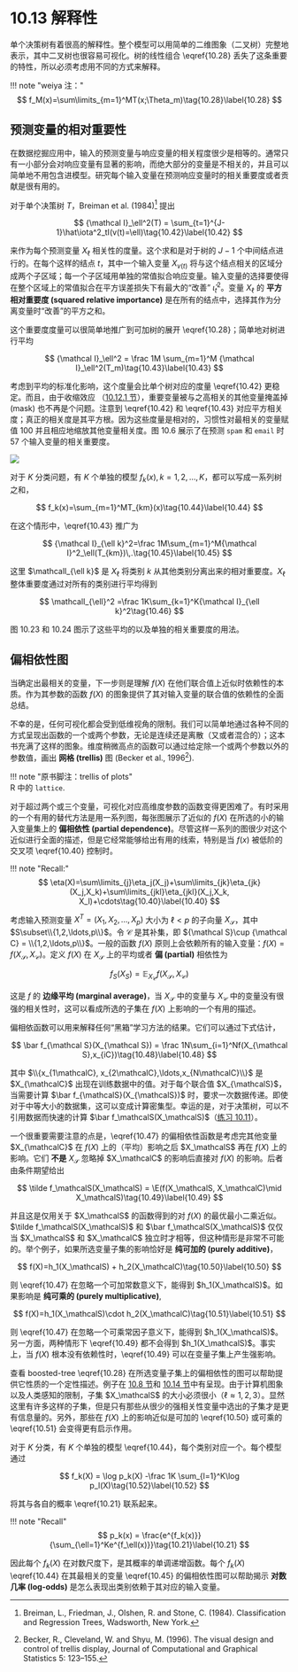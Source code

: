 # 10.13 解释性

单个决策树有着很高的解释性。整个模型可以用简单的二维图象（二叉树）完整地表示，其中二叉树也很容易可视化。树的线性组合 \eqref{10.28} 丢失了这条重要的特性，所以必须考虑用不同的方式来解释。

!!! note "weiya 注："
    $$
    f_M(x)=\sum\limits_{m=1}^MT(x;\Theta_m)\tag{10.28}\label{10.28}
    $$

## 预测变量的相对重要性

在数据挖掘应用中，输入的预测变量与响应变量的相关程度很少是相等的。通常只有一小部分会对响应变量有显著的影响，而绝大部分的变量是不相关的，并且可以简单地不用包含进模型。研究每个输入变量在预测响应变量时的相关重要度或者贡献是很有用的。

对于单个决策树 $T$，Breiman et al. (1984)[^1] 提出

$$
{\mathcal I}_\ell^2(T) = \sum_{t=1}^{J-1}\hat\iota^2_tI(v(t)=\ell)\tag{10.42}\label{10.42}
$$

来作为每个预测变量 $X_\ell$ 相关性的度量。这个求和是对于树的 $J-1$ 个中间结点进行的。在每个这样的结点 $t$，其中一个输入变量 $X_{v(t)}$ 将与这个结点相关的区域分成两个子区域；每一个子区域用单独的常值拟合响应变量。输入变量的选择要使得在整个区域上的常值拟合在平方误差损失下有最大的“改善” $\hat\iota_t^2$。变量 $X_\ell$ 的 **平方相对重要度 (squared relative importance)** 是在所有的结点中，选择其作为分离变量时“改善”的平方之和。

[^1]: Breiman, L., Friedman, J., Olshen, R. and Stone, C. (1984). Classification and Regression Trees, Wadsworth, New York.

这个重要度度量可以很简单地推广到可加树的展开 \eqref{10.28}；简单地对树进行平均

$$
{\mathcal I}_\ell^2 = \frac 1M \sum_{m=1}^M {\mathcal I}_\ell^2(T_m)\tag{10.43}\label{10.43}
$$

考虑到平均的标准化影响，这个度量会比单个树对应的度量 \eqref{10.42} 更稳定。而且，由于收缩效应 （[10.12.1 节](10.12-Regularization/index.html)），重要变量被与之高相关的其他变量掩盖掉 (mask) 也不再是个问题。注意到 \eqref{10.42} 和 \eqref{10.43} 对应平方相关度；真正的相关度是其平方根。因为这些度量是相对的，习惯性对最相关的变量赋值 100 并且相应地缩放其他变量相关度。图 10.6 展示了在预测 `spam` 和 `email` 时 57 个输入变量的相关重要度。

![](../img/10/fig10.6.png)

对于 $K$ 分类问题，有 $K$ 个单独的模型 $f_k(x),k=1,2,\ldots,K$，都可以写成一系列树之和，

$$
f_k(x)=\sum_{m=1}^MT_{km}(x)\tag{10.44}\label{10.44}
$$

在这个情形中，\eqref{10.43} 推广为

$$
{\mathcal I}_{\ell k}^2=\frac 1M\sum_{m=1}^M{\mathcal I}^2_\ell(T_{km})\,.\tag{10.45}\label{10.45}
$$

这里 $\mathcalI_{\ell k}$ 是 $X_\ell$ 将类别 $k$ 从其他类别分离出来的相对重要度。$X_\ell$ 整体重要度通过对所有的类别进行平均得到

$$
\mathcalI_{\ell}^2 =\frac 1K\sum_{k=1}^K{\mathcal I}_{\ell k}^2\tag{10.46}
$$

图 10.23 和 10.24 图示了这些平均的以及单独的相关重要度的用法。

## 偏相依性图

当确定出最相关的变量，下一步则是理解 $f(X)$ 在他们联合值上近似时依赖性的本质。作为其参数的函数 $f(X)$ 的图象提供了其对输入变量的联合值的依赖性的全面总结。

不幸的是，任何可视化都会受到低维视角的限制。我们可以简单地通过各种不同的方式呈现出函数的一个或两个参数，无论是连续还是离散（又或者混合的）；这本书充满了这样的图象。维度稍微高点的函数可以通过给定除一个或两个参数以外的参数值，画出 **网格 (trellis)** 图 (Becker et al., 1996[^2]).

[^2]: Becker, R., Cleveland, W. and Shyu, M. (1996). The visual design and control of trellis display, Journal of Computational and Graphical Statistics 5: 123–155.

!!! note "原书脚注：trellis of plots"  
    R 中的 `lattice`.

对于超过两个或三个变量，可视化对应高维度参数的函数变得更困难了。有时采用的一个有用的替代方法是用一系列图，每张图展示了近似的 $f(X)$ 在所选的小的输入变量集上的 **偏相依性 (partial dependence)**。尽管这样一系列的图很少对这个近似进行全面的描述，但是它经常能够给出有用的线索，特别是当 $f(x)$ 被低阶的交叉项 \eqref{10.40} 控制时。

!!! note "Recall:"
    $$
    \eta(X)=\sum\limits_{j}\eta_j(X_j)+\sum\limits_{jk}\eta_{jk}(X_j,X_k)+\sum\limits_{jkl}\eta_{jkl}(X_j,X_k, X_l)+\cdots\tag{10.40}\label{10.40}
    $$

考虑输入预测变量 $X^T=(X_1,X_2,\ldots,X_p)$ 大小为 $\ell < p$ 的子向量 $X_{\mathcal S}$，其中 $S\subset\\{1,2,\ldots,p\\}$。令 $\mathcal C$ 是其补集，即 ${\mathcal S}\cup {\mathcal C} = \\{1,2,\ldots,p\\}$。一般的函数 $f(X)$ 原则上会依赖所有的输入变量：$f(X)=f(X_{\mathcal S}, X_{\mathcal C})$。定义 $f(X)$ 在 $X_{\mathcal S}$ 上的平均或者 **偏 (partial)** 相依性为

$$
f_S(X_S)=\mathbb{E}_{X_{\mathcal C}}f(X_{\mathcal S}, X_{\mathcal C})\tag{10.47}\label{10.47}
$$

这是 $f$ 的 **边缘平均 (marginal average)**，当 $X_{\mathcal S}$ 中的变量与 $X_{\mathcal C}$ 中的变量没有很强的相关性时，这可以看成所选的子集在 $f(X)$ 上影响的一个有用的描述。

偏相依函数可以用来解释任何“黑箱”学习方法的结果。它们可以通过下式估计，

$$
\bar f_{\mathcal S}(X_{\mathcal S}) = \frac 1N\sum_{i=1}^Nf(X_{\mathcal S},x_{iC})\tag{10.48}\label{10.48}
$$

其中 $\\{x_{1\mathcalC}, x_{2\mathcalC},\ldots,x_{N\mathcalC}\\}$ 是 $X_{\mathcalC}$ 出现在训练数据中的值。对于每个联合值 $X_{\mathcalS}$，当需要计算 $\bar f_{\mathcalS}(X_{\mathcalS})$ 时，要求一次数据传递。即使对于中等大小的数据集，这可以变成计算密集型。幸运的是，对于决策树，可以不引用数据而快速的计算 $\bar f_\mathcalS(X_\mathcalS)$（[练习 10.11](https://github.com/szcf-weiya/ESL-CN/issues/168)）。

一个很重要需要注意的点是，\eqref{10.47} 的偏相依性函数是考虑完其他变量 $X_{\mathcalC}$ 在 $f(X)$ 上的（平均）影响之后 $X_\mathcalS$ 再在 $f(X)$ 上的影响。它们 **不是** $X_{\mathcal S}$ 忽略掉 $X_\mathcalC$ 的影响后直接对 $f(X)$ 的影响。后者由条件期望给出

$$
\tilde f_\mathcalS(X_\mathcalS) = \E(f(X_\mathcalS, X_\mathcalC)\mid X_\mathcalS)\tag{10.49}\label{10.49}
$$

并且这是仅用关于 $X_\mathcalS$ 的函数得到的对 $f(X)$ 的最优最小二乘近似。$\tilde f_\mathcalS(X_\mathcalS)$ 和 $\bar f_\mathcalS(X_\mathcalS)$ 仅仅当 $X_\mathcalS$ 和 $X_\mathcalC$ 独立时才相等，但这种情形是非常不可能的。举个例子，如果所选变量子集的影响恰好是 **纯可加的 (purely additive)**，

$$
f(X)=h_1(X_\mathcalS) + h_2(X_\mathcalC)\tag{10.50}\label{10.50}
$$

则 \eqref{10.47} 在忽略一个可加常数意义下，能得到 $h_1(X_\mathcalS)$。如果影响是 **纯可乘的 (purely multiplicative)**,

$$
f(X)=h_1(X_\mathcalS)\cdot h_2(X_\mathcalC)\tag{10.51}\label{10.51}
$$

则 \eqref{10.47} 在忽略一个可乘常因子意义下，能得到 $h_1(X_\mathcalS)$。另一方面，两种情形下 \eqref{10.49} 都不会得到 $h_1(X_\mathcalS)$。事实上，当 $f(X)$ 根本没有依赖性时，\eqref{10.49} 可以在变量子集上产生强影响。

查看 boosted-tree \eqref{10.28} 在所选变量子集上的偏相依性的图可以帮助提供它性质的一个定性描述。例子在 [10.8 节](10.8-Spam-Data/index.html)和 [10.14 节](10.14-Illustrations/index.html)中有呈现。由于计算机图象以及人类感知的限制，子集 $X_\mathcalS$ 的大小必须很小（$\ell\approx 1,2,3$）。显然这里有许多这样的子集，但是只有那些从很少的强相关性变量中选出的子集才是更有信息量的。另外，那些在 $f(X)$ 上的影响近似是可加的 \eqref{10.50} 或可乘的 \eqref{10.51} 会变得更有启示作用。

对于 $K$ 分类，有 $K$ 个单独的模型 \eqref{10.44}，每个类别对应一个。每个模型通过

$$
f_k(X) = \log p_k(X) -\frac 1K \sum_{l=1}^K\log p_l(X)\tag{10.52}\label{10.52}
$$

将其与各自的概率 \eqref{10.21} 联系起来。

!!! note "Recall"
    $$
    p_k(x) = \frac{e^{f_k(x)}}{\sum_{\ell=1}^Ke^{f_\ell(x)}}\tag{10.21}\label{10.21}
    $$

因此每个 $f_k(X)$ 在对数尺度下，是其概率的单调递增函数。每个 $f_k(X)$ \eqref{10.44} 在其最相关的变量 \eqref{10.45} 的偏相依性图可以帮助揭示 **对数几率 (log-odds)** 是怎么表现出类别依赖于其对应的输入变量。

